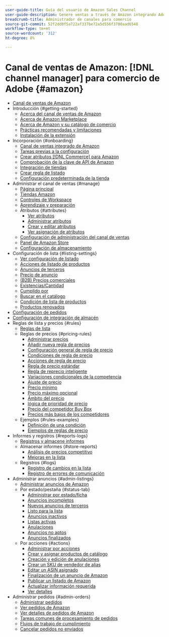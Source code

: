 ```yaml
---
user-guide-title: Guía del usuario de Amazon Sales Channel
user-guide-description: Genere ventas a través de Amazon integrando Adobe Commerce o Magento Open Source con su cuenta [!DNL Amazon Seller Central] .
breadcrumb-title: Administrador de canales para comercio
source-git-commit: 52f2dd0f5a722af337be72a5d556f3780aad6548
workflow-type: tm+mt
source-wordcount: '312'
ht-degree: 0%

---
```



# Canal de ventas de Amazon: [!DNL channel manager] para comercio de Adobe {#amazon}

- [Canal de ventas de Amazon](overview.md)
- Introducción {#getting-started}
   - [Acerca del canal de ventas de Amazon](about-amazon-sales-channel.md)
   - [Acerca de Amazon Marketplace](about-amazon-marketplace.md)
   - [Acerca de Amazon y su catálogo de comercio](about-listings-and-catalog.md)
   - [Prácticas recomendadas y limitaciones](amazon-best-practices.md)
   - [Instalación de la extensión](install.md)
- Incorporación {#onboarding}
   - [Canal de ventas integrado de Amazon](amazon-onboarding-home.md)
   - [Tareas previas a la configuración](amazon-pre-setup-tasks.md)
   - [Crear atributos [!DNL Commerce] para Amazon](ob-creating-magento-attributes.md)
   - [Comprobación de la clave de API de Amazon](amazon-verify-api-key.md)
   - [Integración de tiendas](store-integration.md)
   - [Crear regla de listado](ob-create-listing-rule.md)
   - [Configuración predeterminada de la tienda](default-store-settings.md)
- Administrar el canal de ventas {#manage}
   - [Página principal](amazon-sales-channel-home.md)
   - [Tiendas Amazon](managing-stores.md)
   - [Controles de Workspace](workspace-controls.md)
   - [Aprendizaje y preparación](learning-preparation.md)
   - Atributos {#attributes}
      - [Ver atributos](attributes-view.md)
      - [Administrar atributos](managing-attributes.md)
      - [Crear y editar atributos](creating-attributes.md)
      - [Ver asignación de atributos](amazon-matching-attributes-values.md)
   - [Configuración de administración del canal de ventas](sales-channel-settings.md)
   - [Panel de Amazon Store](amazon-store-dashboard.md)
   - [Configuración de almacenamiento](ob-store-review.md)
- Configuración de lista {#listing-settings}
   - [Ver configuración de listado](listing-settings.md)
   - [Acciones de listado de productos](product-listing-actions.md)
   - [Anuncios de terceros](third-party-listing-settings.md)
   - [Precio de anuncio](listing-price.md)
   - [(B2B) Precios comerciales](business-pricing.md)
   - [Existencias/Cantidad](stock-quantity.md)
   - [Cumplido por](fulfilled-by.md)
   - [Buscar en el catálogo](catalog-search.md)
   - [Condición de lista de productos](product-listing-condition.md)
   - [Productos renovados](renewed-products.md)
- [Configuración de pedidos](order-settings.md)
- [Configuración de integración de almacén](store-integration-settings.md)
- Reglas de lista y precios {#rules}
   - [Reglas de lista](listing-rules.md)
   - Reglas de precios {#pricing-rules}
      - [Administrar precios](pricing-products.md)
      - [Añadir nueva regla de precios](add-pricing-rule.md)
      - [Configuración general de regla de precio](pricing-rule-general-settings.md)
      - [Condiciones de regla de precio](pricing-rule-conditions.md)
      - [Acciones de regla de precio](pricing-rule-actions.md)
      - [Regla de precio estándar](standard-price-rules.md)
      - [Regla de reprecio inteligente](intelligent-repricing-rules.md)
      - [Variaciones condicionales de la competencia](competitor-conditional-variances.md)
      - [Ajuste de precio](price-adjustment.md)
      - [Precio mínimo](floor-price.md)
      - [Precio máximo opcional](optional-ceiling-price.md)
      - [Ámbito del precio](price-scope.md)
      - [lógica de prioridad de precio](price-priority-logic.md)
      - [Precio del competidor Buy Box](buy-box-competitor-pricing.md)
      - [Precios más bajos de los competidores](lowest-competitor-pricing.md)
   - Ejemplos {#rules-examples}
      - [Definición de una condición](ob-define-condition-example.md)
      - [Ejemplos de reglas de precio](price-rule-examples.md)
- Informes y registros {#reports-logs}
   - [Registros y almacene informes](amazon-logs-reports.md)
   - Almacenar informes {#store-reports}
      - [Análisis de precios competitivo](competitive-price-analysis.md)
      - [Mejoras en la lista](listing-improvements.md)
   - Registros {#logs}
      - [Registro de cambios en la lista](listing-changes-log.md)
      - [Registro de errores de comunicación](communication-errors-log.md)
- Administrar anuncios {#admin-listings}
   - [Administrar anuncios de Amazon](managing-product-listings.md)
   - Por estado/pestaña {#status-tab}
      - [Administrar por estado/ficha](managing-listings-by-tab.md)
      - [Anuncios incompletos](incomplete-listings.md)
      - [Nuevos anuncios de terceros](new-third-party-listings.md)
      - [Listo para la lista](ready-to-list.md)
      - [Anuncios inactivos](inactive-listings.md)
      - [Listas activas](active-listings.md)
      - [Anulaciones](overrides.md)
      - [Anuncios no aptos](ineligible-listings.md)
      - [Anuncios finalizados](ended-listings.md)
   - Por acciones {#actions}
      - [Administrar por acciones](managing-listings-by-action.md)
      - [Crear y asignar productos de catálogo](creating-assigning-catalog-products.md)
      - [Creación y edición de anulaciones](creating-editing-overrides.md)
      - [Crear un SKU de vendedor de alias](create-alias-seller-sku.md)
      - [Editar un ASIN asignado](edit-assigned-asin.md)
      - [Finalización de un anuncio de Amazon](end-listings-manually.md)
      - [Publicar un listado de Amazon](publish-listings-manually.md)
      - [Actualizar información requerida](amazon-manually-update-incomplete-listing.md)
      - [Ver detalles](product-listing-details.md)
- Administrar pedidos {#admin-orders}
   - [Administrar pedidos](managing-orders.md)
   - [Ver pedidos de Amazon](amazon-orders-all.md)
   - [Ver detalles de pedidos de Amazon](amazon-order-details.md)
   - [Tareas comunes de procesamiento de pedidos](common-order-processing.md)
   - [Flujos de trabajo de cumplimiento](fulfillment-workflows.md)
   - [Cancelar pedidos no enviados](cancel-unshipped-order.md)
